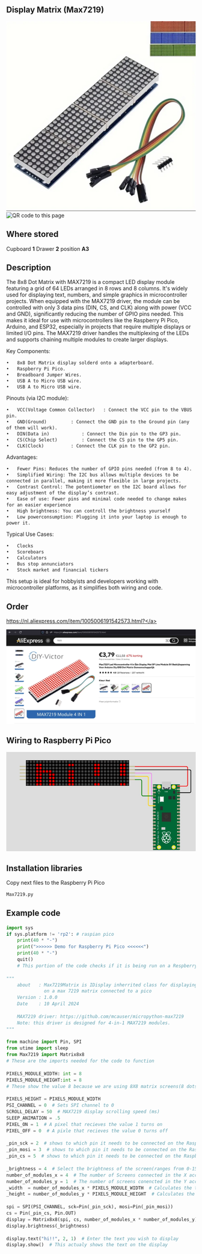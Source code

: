 ## Display Matrix (Max7219)
<img src="Max7219_Photo.jpg" alt="Photo of the component">
<img src="Max7219_QR_code.jpg" alt="QR code to this page" width="80" height="80">

## Where stored
Cupboard __1__ Drawer __2__  position __A3__

## Description
The 8x8 Dot Matrix with MAX7219 is a compact LED display module featuring a grid of 64 LEDs arranged in 8 rows and 8 columns. It's widely used for displaying text, numbers, and simple graphics in microcontroller projects. When equipped with the MAX7219 driver, the module can be controlled with only 3 data pins (DIN, CS, and CLK) along with power (VCC and GND), significantly reducing the number of GPIO pins needed. This makes it ideal for use with microcontrollers like the Raspberry Pi Pico, Arduino, and ESP32, especially in projects that require multiple displays or limited I/O pins. The MAX7219 driver handles the multiplexing of the LEDs and supports chaining multiple modules to create larger displays.

Key Components:

	•	8x8 Dot Matrix display solderd onto a adapterboard. 
	•	Raspberry Pi Pico.
	•	Breadboard Jumper Wires.
	•	USB A to Micro USB wire.
	•	USB A to Micro USB wire.
 
Pinouts (via I2C module):

	•	VCC(Voltage Common Collector)	: Connect the VCC pin to the VBUS pin.
	•	GND(Ground)			: Connect the GND pin to the Ground pin (any of them will work).
	•	DIN(Data in)			: Connect the Din pin to the GP3 pin.
 	•	CS(Chip Select)			: Connect the CS pin to the GP5 pin.
	•	CLK(Clock)			: Connect the CLK pin to the GP2 pin.

Advantages:

	•	Fewer Pins: Reduces the number of GPIO pins needed (from 8 to 4).
	•	Simplified Wiring: The I2C bus allows multiple devices to be connected in parallel, making it more flexible in large projects.
	•	Contrast Control: The potentiometer on the I2C board allows for easy adjustment of the display’s contrast.
	•	Ease of use: Fewer pins and minimal code needed to change makes for an easier experience
 	•	High brightness: You can controll the brightness yourself 
	•	Low powerconsumption: Plugging it into your laptop is enough to power it.
 
Typical Use Cases:

	•	Clocks
	•	Scoreboars
	•	Calculators
 	•	Bus stop annunciators
   	•	Stock market and financial tickers

This setup is ideal for hobbyists and developers working with microcontroller platforms, as it simplifies both wiring and code.

## Order
<a href="https://nl.aliexpress.com/item/1005006140674321.html">https://nl.aliexpress.com/item/1005006191542573.html?</a>

<img src="Max7219_Order.jpg" alt="Photo of the Order">

## Wiring to Raspberry Pi Pico
<img src="Max7219_Wiring.jpg" alt="Wiring" >

## Installation libraries
Copy next files to the Raspberry Pi Pico

```bash
Max7219.py
```

## Example code
```python
import sys
if sys.platform != 'rp2': # raspian pico
    print(40 * "-")
    print(">>>>>> Demo for Raspberry Pi Pico <<<<<<")
    print(40 * "-")
    quit()
    # This portion of the code checks if it is being run on a Respberry Pi Pico
    
"""
    about   : Max7219Matrix is IDisplay inherrited class for displaying
              on a max 7219 matrix connected to a pico
    Version : 1.0.0
    Date    : 10 April 2024
    
    MAX7219 driver: https://github.com/mcauser/micropython-max7219
    Note: this driver is designed for 4-in-1 MAX7219 modules.
"""

from machine import Pin, SPI
from utime import sleep
from Max7219 import Matrix8x8
# These are the imports needed for the code to function

PIXELS_MODULE_WIDTH: int = 8
PIXELS_MODULE_HEIGHT:int = 8
# These show the value 8 because we are using 8X8 matrix screens(8 dots in width and 8 dots in height)

PIXELS_HEIGHT = PIXELS_MODULE_WIDTH
PSI_CHANNEL = 0  # Sets SPI channel to 0
SCROLL_DELAY = 50  # MAX7219 display scrolling speed (ms)
SLEEP_ANIMATION = .5
PIXEL_ON = 1  # A pixel that recieves the value 1 turns on
PIXEL_OFF = 0  # A pixle that recieves the value 0 turns off

_pin_sck = 2  # shows to which pin it needs to be connected on the Raspberry pi pico
_pin_mosi = 3  # shows to which pin it needs to be connected on the Raspberry pi pico
_pin_cs = 5  # shows to which pin it needs to be connected on the Raspberry pi pico

_brightness = 4  # Select the brightness of the screen(ranges from 0-15)
number_of_modules_x = 4  # The number of Screens connected in the X access(width)
number_of_modules_y = 1  # The number of screens conencted in the Y access(height)
_width  = number_of_modules_x * PIXELS_MODULE_WIDTH  # Calculates the total width of the dotmatrix
_height = number_of_modules_y * PIXELS_MODULE_HEIGHT  # Calculates the total height of the dotmatrix

spi = SPI(PSI_CHANNEL, sck=Pin(_pin_sck), mosi=Pin(_pin_mosi))
cs = Pin(_pin_cs, Pin.OUT)
display = Matrix8x8(spi, cs, number_of_modules_x * number_of_modules_y)
display.brightness(_brightness)

display.text("hi!!", 2, 1)  # Enter the text you wish to display
display.show()  # This actualy shows the text on the display
```
